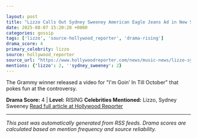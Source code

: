 ```yaml
---

layout: post
title: "Lizzo Calls Out Sydney Sweeney American Eagle Jeans Ad in New Song"
date: 2025-08-07 15:20:28 +0000
categories: gossip
tags: ['lizzo', 'source-hollywood_reporter', 'drama-rising']
drama_score: 4
primary_celebrity: lizzo
source: hollywood_reporter
source_url: "https://www.hollywoodreporter.com/news/music-news/lizzo-sydney-sweeney-jeans-american-eagle-ad-new-song-1236339333/"
mentions: {'lizzo': 2, ''sydney_sweeney': 2}
---
```


The Grammy winner released a video for "I'm Goin’ In Till October" that pokes fun at the controversy.

**Drama Score:** 4 | **Level:** RISING **Celebrities Mentioned:** Lizzo, Sydney Sweeney [Read full article at Hollywood Reporter](https://www.hollywoodreporter.com/news/music-news/lizzo-sydney-sweeney-jeans-american-eagle-ad-new-song-1236339333/)

---

*This post was automatically generated from RSS feeds. Drama scores are calculated based on mention frequency and source reliability.*